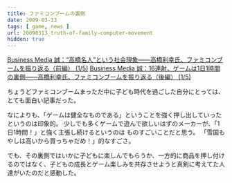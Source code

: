 ```yaml
---
title: ファミコンブームの裏側
date: 2009-03-13
tags: [ game, news ]
url: 20090313_truth-of-family-computer-movement
hidden: true
---
```

<a href="http://bizmakoto.jp/makoto/articles/0903/12/news087.html">Business Media 誠：“高橋名人”という社会現象——高橋利幸氏、ファミコンブームを振り返る（前編） (1/5)</a>
<a href="http://bizmakoto.jp/makoto/articles/0903/13/news009.html">Business Media 誠：16連射、ゲームは1日1時間の裏側——高橋利幸氏、ファミコンブームを振り返る（後編） (1/5)</a>

ちょうどファミコンブームまっただ中に子ども時代を過ごした自分にとっては、とても面白い記事だった。

なによりも、「ゲームは健全なものである」ということを強く押し出していったというのは印象的。
少しでも多くゲームで遊んで欲しいはずのメーカーが、「1日1時間！」と強く主張し続けるというのは
ものすごいことだと思う。
「雪国もやしは高いから買っちゃだめ！」的なすごさ。

でも、その裏側ではいかに子どもに楽しんでもらうか、一方的に商品を押し付けるのではなく、子どもの成長とゲーム楽しみを共存させようと真剣に考えてた人達がいたのだと感動した。

